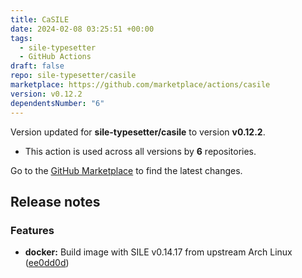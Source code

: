 ```yaml
---
title: CaSILE
date: 2024-02-08 03:25:51 +00:00
tags:
  - sile-typesetter
  - GitHub Actions
draft: false
repo: sile-typesetter/casile
marketplace: https://github.com/marketplace/actions/casile
version: v0.12.2
dependentsNumber: "6"
---
```



Version updated for **sile-typesetter/casile** to version **v0.12.2**.
- This action is used across all versions by **6** repositories.

Go to the [GitHub Marketplace](https://github.com/marketplace/actions/casile) to find the latest changes.

## Release notes

### Features

* **docker:** Build image with SILE v0.14.17 from upstream Arch Linux ([ee0dd0d](https://github.com/sile-typesetter/casile/commit/ee0dd0dc83ab2b9875010d4a2e13573015048dc6))


